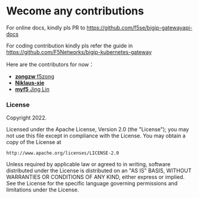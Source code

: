 # Wecome any contributions

For online docs, kindly pls PR to https://github.com/f5se/bigip-gatewayapi-docs

For coding contribution kindly pls refer the guide in https://github.com/F5Networks/bigip-kubernetes-gateway



Here are the contributors for now：

- [**zongzw** f5zong](https://github.com/zongzw)
- [**Niklaus-xie**](https://github.com/Niklaus-xie)
- [**myf5** Jing Lin](https://github.com/myf5)

### License

Copyright 2022.

Licensed under the Apache License, Version 2.0 (the "License");
you may not use this file except in compliance with the License.
You may obtain a copy of the License at

    http://www.apache.org/licenses/LICENSE-2.0

Unless required by applicable law or agreed to in writing, software
distributed under the License is distributed on an "AS IS" BASIS,
WITHOUT WARRANTIES OR CONDITIONS OF ANY KIND, either express or implied.
See the License for the specific language governing permissions and
limitations under the License.
